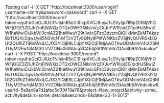 Testing
curl -i -X GET "http://localhost:3000/user/login?username=dmitry&password=password"
curl -i -X GET "http://localhost:3000/record?token=eyJhbGciOiJIUzI1NiIsInR5cCI6IkpXVCJ9.eyJ1c2VyIjp7Il9pZCI6IjVhOWFjOGE3ZDJhZmFjNWQzOTQxOWE3NiIsInVzZXJuYW1lIjoiZG1pdHJ5IiwiZW1haWwiOiJkbWl0cnlAZ21haWwuY29tIiwicGFzc3dvcmQiOiIkMmEkMTAkazBxTUQ4cDgwUy85N0VqN1k4TzV2Ty9QNy9PWWNKbzZVSjNvQUVRSkI2QUt2QU9iZTd6cWkiLCJfX3YiOjB9LCJpYXQiOjE1MjAwOTkwODMsImV4cCI6MTUyMDEwNjI4M30.VVZONa06lWJsq3C4E4jS6flWlV6rZOAs8b9AVbdovkw"
curl -i -X POST "http://localhost:3000/record?token=eyJhbGciOiJIUzI1NiIsInR5cCI6IkpXVCJ9.eyJ1c2VyIjp7Il9pZCI6IjVhOWFjOGE3ZDJhZmFjNWQzOTQxOWE3NiIsInVzZXJuYW1lIjoiZG1pdHJ5IiwiZW1haWwiOiJkbWl0cnlAZ21haWwuY29tIiwicGFzc3dvcmQiOiIkMmEkMTAkazBxTUQ4cDgwUy85N0VqN1k4TzV2Ty9QNy9PWWNKbzZVSjNvQUVRSkI2QUt2QU9iZTd6cWkiLCJfX3YiOjB9LCJpYXQiOjE1MjAwOTkwODMsImV4cCI6MTUyMDEwNjI4M30.VVZONa06lWJsq3C4E4jS6flWlV6rZOAs8b9AVbdovkw&userId=5a9ac8a7d2afac5d39419a76&project=New_project&activity=some_activity&details=some_details&seconds=0&date=23-11-2015"
